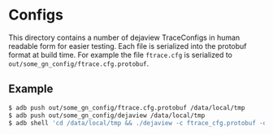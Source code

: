 # Configs

This directory contains a number of dejaview TraceConfigs in human readable
form for easier testing. Each file is serialized into the protobuf format at
build time.  For example the file `ftrace.cfg` is serialized to
`out/some_gn_config/ftrace.cfg.protobuf`.

## Example

```bash
$ adb push out/some_gn_config/ftrace.cfg.protobuf /data/local/tmp
$ adb push out/some_gn_config/dejaview /data/local/tmp
$ adb shell 'cd /data/local/tmp && ./dejaview -c ftrace_cfg.protobuf -o out.protobuf'
```

